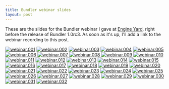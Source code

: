 ```yaml
---
title: Bundler webinar slides
layout: post
---
```

These are the slides for the Bundler webinar I gave at [Engine Yard](http://engineyard.com), right before the release of Bundler 1.0rc3. As soon as it's up, I'll add a link to the webinar recording to this post.

<a href="webinar.001.jpg" rel="facebox" class="image"><img src="webinar.001.jpg" alt="webinar.001"></a>
<a href="webinar.002.jpg" rel="facebox" class="image"><img src="webinar.002.jpg" alt="webinar.002"></a>
<a href="webinar.003.jpg" rel="facebox" class="image"><img src="webinar.003.jpg" alt="webinar.003"></a>
<a href="webinar.004.jpg" rel="facebox" class="image"><img src="webinar.004.jpg" alt="webinar.004"></a>
<a href="webinar.005.jpg" rel="facebox" class="image"><img src="webinar.005.jpg" alt="webinar.005"></a>
<a href="webinar.006.jpg" rel="facebox" class="image"><img src="webinar.006.jpg" alt="webinar.006"></a>
<a href="webinar.007.jpg" rel="facebox" class="image"><img src="webinar.007.jpg" alt="webinar.007"></a>
<a href="webinar.008.jpg" rel="facebox" class="image"><img src="webinar.008.jpg" alt="webinar.008"></a>
<a href="webinar.009.jpg" rel="facebox" class="image"><img src="webinar.009.jpg" alt="webinar.009"></a>
<a href="webinar.010.jpg" rel="facebox" class="image"><img src="webinar.010.jpg" alt="webinar.010"></a>
<a href="webinar.011.jpg" rel="facebox" class="image"><img src="webinar.011.jpg" alt="webinar.011"></a>
<a href="webinar.012.jpg" rel="facebox" class="image"><img src="webinar.012.jpg" alt="webinar.012"></a>
<a href="webinar.013.jpg" rel="facebox" class="image"><img src="webinar.013.jpg" alt="webinar.013"></a>
<a href="webinar.014.jpg" rel="facebox" class="image"><img src="webinar.014.jpg" alt="webinar.014"></a>
<a href="webinar.015.jpg" rel="facebox" class="image"><img src="webinar.015.jpg" alt="webinar.015"></a>
<a href="webinar.016.jpg" rel="facebox" class="image"><img src="webinar.016.jpg" alt="webinar.016"></a>
<a href="webinar.017.jpg" rel="facebox" class="image"><img src="webinar.017.jpg" alt="webinar.017"></a>
<a href="webinar.018.jpg" rel="facebox" class="image"><img src="webinar.018.jpg" alt="webinar.018"></a>
<a href="webinar.019.jpg" rel="facebox" class="image"><img src="webinar.019.jpg" alt="webinar.019"></a>
<a href="webinar.020.jpg" rel="facebox" class="image"><img src="webinar.020.jpg" alt="webinar.020"></a>
<a href="webinar.021.jpg" rel="facebox" class="image"><img src="webinar.021.jpg" alt="webinar.021"></a>
<a href="webinar.022.jpg" rel="facebox" class="image"><img src="webinar.022.jpg" alt="webinar.022"></a>
<a href="webinar.023.jpg" rel="facebox" class="image"><img src="webinar.023.jpg" alt="webinar.023"></a>
<a href="webinar.024.jpg" rel="facebox" class="image"><img src="webinar.024.jpg" alt="webinar.024"></a>
<a href="webinar.025.jpg" rel="facebox" class="image"><img src="webinar.025.jpg" alt="webinar.025"></a>
<a href="webinar.026.jpg" rel="facebox" class="image"><img src="webinar.026.jpg" alt="webinar.026"></a>
<a href="webinar.027.jpg" rel="facebox" class="image"><img src="webinar.027.jpg" alt="webinar.027"></a>
<a href="webinar.028.jpg" rel="facebox" class="image"><img src="webinar.028.jpg" alt="webinar.028"></a>
<a href="webinar.029.jpg" rel="facebox" class="image"><img src="webinar.029.jpg" alt="webinar.029"></a>
<a href="webinar.030.jpg" rel="facebox" class="image"><img src="webinar.030.jpg" alt="webinar.030"></a>
<a href="webinar.031.jpg" rel="facebox" class="image"><img src="webinar.031.jpg" alt="webinar.031"></a>
<a href="webinar.032.jpg" rel="facebox" class="image"><img src="webinar.032.jpg" alt="webinar.032"></a>
